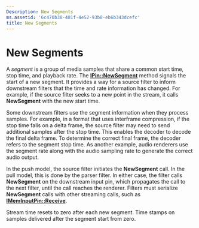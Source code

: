 ```yaml
---
Description: New Segments
ms.assetid: '6c470b38-481f-4e52-93b8-eb6b343dcefc'
title: New Segments
---
```


# New Segments

A *segment* is a group of media samples that share a common start time, stop time, and playback rate. The [**IPin::NewSegment**](ipin-newsegment.md) method signals the start of a new segment. It provides a way for a source filter to inform downstream filters that the time and rate information has changed. For example, if the source filter seeks to a new point in the stream, it calls **NewSegment** with the new start time.

Some downstream filters use the segment information when they process samples. For example, in a format that uses interframe compression, if the stop time falls on a delta frame, the source filter may need to send additional samples after the stop time. This enables the decoder to decode the final delta frame. To determine the correct final frame, the decoder refers to the segment stop time. As another example, audio renderers use the segment rate along with the audio sampling rate to generate the correct audio output.

In the push model, the source filter initiates the **NewSegment** call. In the pull model, this is done by the parser filter. In either case, the filter calls **NewSegment** on the downstream input pin, which propagates the call to the next filter, until the call reaches the renderer. Filters must serialize **NewSegment** calls with other streaming calls, such as [**IMemInputPin::Receive**](imeminputpin-receive.md).

Stream time resets to zero after each new segment. Time stamps on samples delivered after the segment start from zero.

 

 



